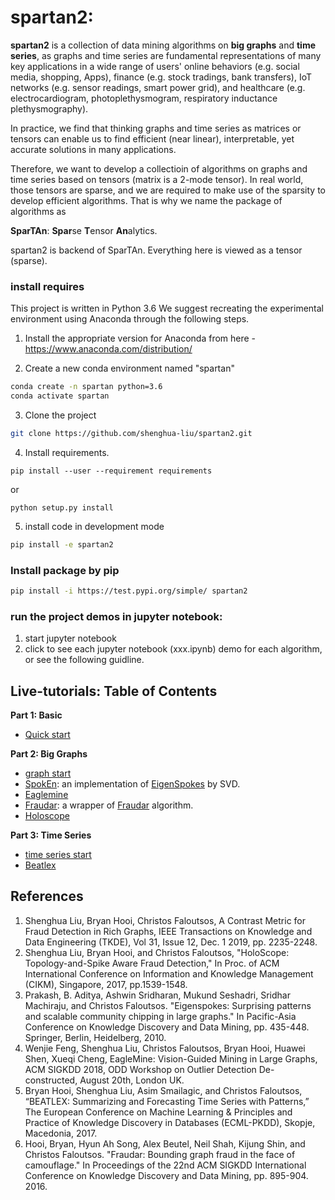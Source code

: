 
# spartan2:

**spartan2** is a collection of data mining algorithms on **big graphs** and
**time series**, as graphs and time series are fundamental representations of many key applications 
in a wide range of users' online behaviors (e.g. social media, shopping, Apps), 
finance (e.g. stock tradings, bank transfers), IoT networks (e.g. sensor readings, smart power grid), and healthcare (e.g. electrocardiogram, photoplethysmogram, respiratory inductance plethysmography). 

In practice, we find that thinking graphs and time series as matrices or tensors
can enable us to find efficient (near linear), interpretable, yet accurate solutions in many applications.

Therefore, we want to develop a collectioin of algorithms on graphs and time series based
on tensors (matrix is a 2-mode tensor). In real world, those tensors are sparse, and we
are required to make use of the sparsity to develop efficient algorithms. That is why
we name the package of algorithms as 

**SparTAn**: **Spar**se **T**ensor **An**alytics.

spartan2 is backend of SparTAn.
Everything here is viewed as a tensor (sparse).

### install requires

 This project is written in Python 3.6
 We suggest recreating the experimental environment using Anaconda through the following steps.
 
1. Install the appropriate version for Anaconda from here - https://www.anaconda.com/distribution/

2. Create a new conda environment named "spartan"
```bash
conda create -n spartan python=3.6
conda activate spartan
```

3. Clone the project
```bash
git clone https://github.com/shenghua-liu/spartan2.git
``` 

4. Install requirements.
```
pip install --user --requirement requirements
```
or
```
python setup.py install
```

5. install code in development mode
```bash
pip install -e spartan2
```

### Install package by pip
```bash
pip install -i https://test.pypi.org/simple/ spartan2
```

### run the project demos in jupyter notebook:

1. start jupyter notebook
2. click to see each jupyter notebook (xxx.ipynb) demo for each algorithm, or see the following guidline.


## Live-tutorials: Table of Contents

**Part 1: Basic**
* [Quick start](https://github.com/shenghua-liu/spartan2/blob/master/live-tutorials/quick_start.ipynb)


**Part 2: Big Graphs**
* [graph start](https://github.com/shenghua-liu/spartan2/blob/master/live-tutorials/ioutil_demo.ipynb)
* [SpokEn](https://github.com/shenghua-liu/spartan2/blob/master/live-tutorials/SVD_demo.ipynb): an implementation of [EigenSpokes](http://www.cs.cmu.edu/~christos/PUBLICATIONS/pakdd10-eigenspokes.pdf) by SVD.
* [Eaglemine](https://github.com/shenghua-liu/spartan2/blob/master/live-tutorials/Eaglemine_demo.ipynb)
* [Fraudar](https://github.com/shenghua-liu/spartan2/blob/master/live-tutorials/Fraudar_demo.ipynb): a wrapper of [Fraudar](https://bhooi.github.io/projects/fraudar/index.html) algorithm.
* [Holoscope](https://github.com/shenghua-liu/spartan2/blob/master/live-tutorials/Holoscope_demo.ipynb)

**Part 3: Time Series**
* [time series start](https://github.com/shenghua-liu/spartan2/blob/master/live-tutorials/TimeseriesData_demo.ipynb)
* [Beatlex](https://github.com/shenghua-liu/spartan2/blob/master/live-tutorials/Beatlex_demo.ipynb)

## References
1. Shenghua Liu, Bryan Hooi, Christos Faloutsos, A Contrast Metric for Fraud Detection in Rich Graphs, IEEE Transactions on Knowledge and Data Engineering (TKDE), Vol 31, Issue 12, Dec. 1 2019, pp. 2235-2248.
1. Shenghua Liu, Bryan Hooi, and Christos Faloutsos, "HoloScope: Topology-and-Spike Aware Fraud Detection," In Proc. of ACM International Conference on Information and Knowledge Management (CIKM), Singapore, 2017, pp.1539-1548.
2. Prakash, B. Aditya, Ashwin Sridharan, Mukund Seshadri, Sridhar Machiraju, and Christos Faloutsos. "Eigenspokes: Surprising patterns and scalable community chipping in large graphs." In Pacific-Asia Conference on Knowledge Discovery and Data Mining, pp. 435-448. Springer, Berlin, Heidelberg, 2010.
3. Wenjie Feng, Shenghua Liu, Christos Faloutsos, Bryan Hooi, Huawei Shen, Xueqi Cheng, EagleMine: Vision-Guided Mining in Large Graphs, ACM SIGKDD 2018, ODD Workshop on Outlier Detection De-constructed, August 20th, London UK.
4. Bryan Hooi, Shenghua Liu, Asim Smailagic, and Christos Faloutsos, “BEATLEX: Summarizing and Forecasting Time Series with Patterns,” The European Conference on Machine Learning & Principles and Practice of Knowledge Discovery in Databases (ECML-PKDD), Skopje, Macedonia, 2017.
5. Hooi, Bryan, Hyun Ah Song, Alex Beutel, Neil Shah, Kijung Shin, and Christos Faloutsos. "Fraudar: Bounding graph fraud in the face of camouflage." In Proceedings of the 22nd ACM SIGKDD International Conference on Knowledge Discovery and Data Mining, pp. 895-904. 2016.

